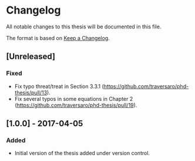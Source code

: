 # Changelog
All notable changes to this thesis will be documented in this file.

The format is based on [Keep a Changelog](https://keepachangelog.com/en/1.0.0/).

## [Unreleased]
### Fixed 
- Fix typo threat/treat in Section 3.3.1 (https://github.com/traversaro/phd-thesis/pull/13).
- Fix several typos in some equations in Chapter 2 (https://github.com/traversaro/phd-thesis/pull/19).

## [1.0.0] - 2017-04-05
### Added 
- Initial version of the thesis added under version control.
